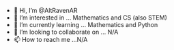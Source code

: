 - 👋 Hi, I’m @AltRavenAR
- 👀 I’m interested in ... Mathematics and CS (also STEM)
- 🌱 I’m currently learning ... Mathematics and Python
- 💞️ I’m looking to collaborate on ... N/A
- 📫 How to reach me ...N/A

<!---
AltRavenAR/AltRavenAR is a ✨ special ✨ repository because its `README.md` (this file) appears on your GitHub profile.
You can click the Preview link to take a look at your changes.
--->
